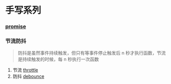 # 手写系列

### [promise](./code/promise.js)

### 节流防抖
> 防抖是虽然事件持续触发，但只有等事件停止触发后 n 秒才执行函数，节流是持续触发的时候，每 n 秒执行一次函数
1. 节流 [throttle](code/throttle.js)
2. 防抖 [debounce](code/debounce.js)